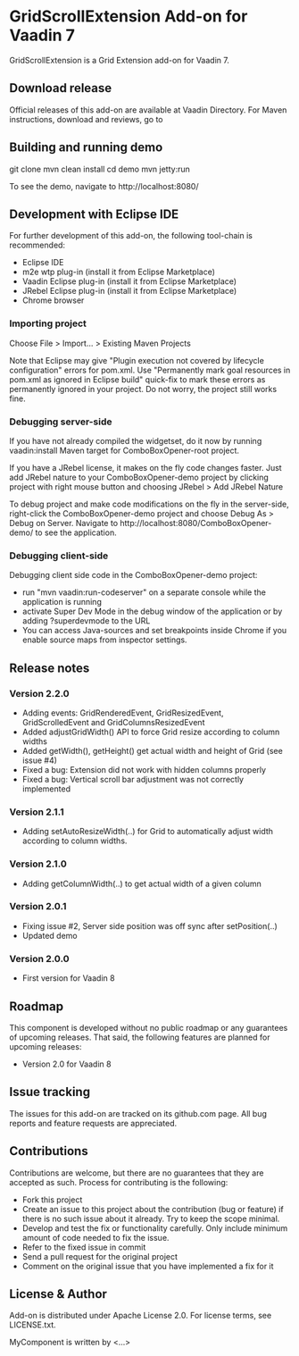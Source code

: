 # GridScrollExtension Add-on for Vaadin 7

GridScrollExtension is a Grid Extension add-on for Vaadin 7.

## Download release

Official releases of this add-on are available at Vaadin Directory. For Maven instructions, download and reviews, go to 

## Building and running demo

git clone <url of the MyComponent repository>
mvn clean install
cd demo
mvn jetty:run

To see the demo, navigate to http://localhost:8080/

## Development with Eclipse IDE

For further development of this add-on, the following tool-chain is recommended:
- Eclipse IDE
- m2e wtp plug-in (install it from Eclipse Marketplace)
- Vaadin Eclipse plug-in (install it from Eclipse Marketplace)
- JRebel Eclipse plug-in (install it from Eclipse Marketplace)
- Chrome browser

### Importing project

Choose File > Import... > Existing Maven Projects

Note that Eclipse may give "Plugin execution not covered by lifecycle configuration" errors for pom.xml. Use "Permanently mark goal resources in pom.xml as ignored in Eclipse build" quick-fix to mark these errors as permanently ignored in your project. Do not worry, the project still works fine. 

### Debugging server-side

If you have not already compiled the widgetset, do it now by running vaadin:install Maven target for ComboBoxOpener-root project.

If you have a JRebel license, it makes on the fly code changes faster. Just add JRebel nature to your ComboBoxOpener-demo project by clicking project with right mouse button and choosing JRebel > Add JRebel Nature

To debug project and make code modifications on the fly in the server-side, right-click the ComboBoxOpener-demo project and choose Debug As > Debug on Server. Navigate to http://localhost:8080/ComboBoxOpener-demo/ to see the application.

### Debugging client-side

Debugging client side code in the ComboBoxOpener-demo project:
  - run "mvn vaadin:run-codeserver" on a separate console while the application is running
  - activate Super Dev Mode in the debug window of the application or by adding ?superdevmode to the URL
  - You can access Java-sources and set breakpoints inside Chrome if you enable source maps from inspector settings.
 
## Release notes

### Version 2.2.0
- Adding events: GridRenderedEvent, GridResizedEvent, GridScrolledEvent and GridColumnsResizedEvent
- Added adjustGridWidth() API to force Grid resize according to column widths
- Added getWidth(), getHeight() get actual width and height of Grid (see issue #4)
- Fixed a bug: Extension did not work with hidden columns properly
- Fixed a bug: Vertical scroll bar adjustment was not correctly implemented 

### Version 2.1.1
- Adding setAutoResizeWidth(..) for Grid to automatically adjust width according to column widths.

### Version 2.1.0
- Adding getColumnWidth(..) to get actual width of a given column

### Version 2.0.1
- Fixing issue #2, Server side position was off sync after setPosition(..)
- Updated demo

### Version 2.0.0
- First version for Vaadin 8

## Roadmap

This component is developed without no public roadmap or any guarantees of upcoming releases. That said, the following features are planned for upcoming releases:
- Version 2.0 for Vaadin 8


## Issue tracking

The issues for this add-on are tracked on its github.com page. All bug reports and feature requests are appreciated. 

## Contributions

Contributions are welcome, but there are no guarantees that they are accepted as such. Process for contributing is the following:
- Fork this project
- Create an issue to this project about the contribution (bug or feature) if there is no such issue about it already. Try to keep the scope minimal.
- Develop and test the fix or functionality carefully. Only include minimum amount of code needed to fix the issue.
- Refer to the fixed issue in commit
- Send a pull request for the original project
- Comment on the original issue that you have implemented a fix for it

## License & Author

Add-on is distributed under Apache License 2.0. For license terms, see LICENSE.txt.

MyComponent is written by <...>

